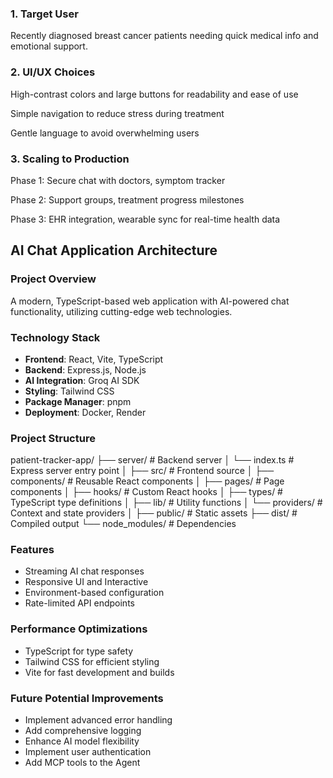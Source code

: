 ### 1. Target User

Recently diagnosed breast cancer patients needing quick medical info and emotional support.

### 2. UI/UX Choices

High-contrast colors and large buttons for readability and ease of use

Simple navigation to reduce stress during treatment

Gentle language to avoid overwhelming users

### 3. Scaling to Production

Phase 1: Secure chat with doctors, symptom tracker

Phase 2: Support groups, treatment progress milestones

Phase 3: EHR integration, wearable sync for real-time health data

## AI Chat Application Architecture

### Project Overview

A modern, TypeScript-based web application with AI-powered chat functionality, utilizing cutting-edge web technologies.

### Technology Stack

- **Frontend**: React, Vite, TypeScript
- **Backend**: Express.js, Node.js
- **AI Integration**: Groq AI SDK
- **Styling**: Tailwind CSS
- **Package Manager**: pnpm
- **Deployment**: Docker, Render

### Project Structure

patient-tracker-app/
├── server/ # Backend server
│ └── index.ts # Express server entry point
│
├── src/ # Frontend source
│ ├── components/ # Reusable React components
│ ├── pages/ # Page components
│ ├── hooks/ # Custom React hooks
│ ├── types/ # TypeScript type definitions
│ ├── lib/ # Utility functions
│ └── providers/ # Context and state providers
│
├── public/ # Static assets
├── dist/ # Compiled output
└── node_modules/ # Dependencies

### Features

- Streaming AI chat responses
- Responsive UI and Interactive
- Environment-based configuration
- Rate-limited API endpoints

### Performance Optimizations

- TypeScript for type safety
- Tailwind CSS for efficient styling
- Vite for fast development and builds

### Future Potential Improvements

- Implement advanced error handling
- Add comprehensive logging
- Enhance AI model flexibility
- Implement user authentication
- Add MCP tools to the Agent

